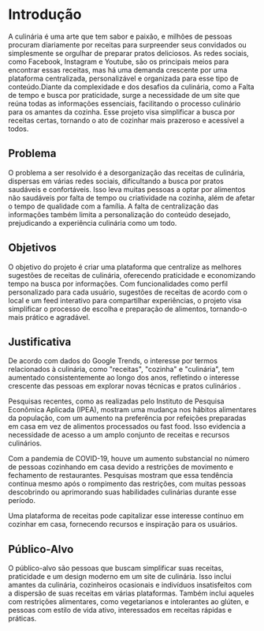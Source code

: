 # Introdução

A culinária é uma arte que tem sabor e paixão, e milhões de pessoas procuram diariamente por receitas para surpreender seus convidados ou simplesmente se orgulhar de preparar pratos deliciosos. As redes sociais, como Facebook, Instagram e Youtube, são os principais meios para encontrar essas receitas, mas há uma demanda crescente por uma plataforma centralizada, personalizável e organizada para esse tipo de conteúdo.Diante da complexidade e dos desafios da culinária, como a Falta de tempo e busca por praticidade, surge a necessidade de um site que reúna todas as informações essenciais, facilitando o processo culinário para os amantes da cozinha. Esse projeto visa simplificar a busca por receitas certas, tornando o ato de cozinhar mais prazeroso e acessível a todos.

## Problema
O problema a ser resolvido é a desorganização das receitas de culinária, dispersas em várias redes sociais, dificultando a busca por pratos saudáveis ​​e confortáveis. Isso leva muitas pessoas a optar por alimentos não saudáveis ​​por falta de tempo ou criatividade na cozinha, além de afetar o tempo de qualidade com a família. A falta de centralização das informações também limita a personalização do conteúdo desejado, prejudicando a experiência culinária como um todo.



## Objetivos

O objetivo do projeto é criar uma plataforma que centralize as melhores sugestões de receitas de culinária, oferecendo praticidade e economizando tempo na busca por informações. Com funcionalidades como perfil personalizado para cada usuário, sugestões de receitas de acordo com o local e um feed interativo para compartilhar experiências, o projeto visa simplificar o processo de escolha e preparação de alimentos, tornando-o mais prático e agradável.



## Justificativa

De acordo com dados do Google Trends, o interesse por termos relacionados à culinária, como "receitas", "cozinha" e "culinária", tem aumentado consistentemente ao longo dos anos, refletindo o interesse crescente das pessoas em explorar novas técnicas e pratos culinários .

Pesquisas recentes, como as realizadas pelo Instituto de Pesquisa Econômica Aplicada (IPEA), mostram uma mudança nos hábitos alimentares da população, com um aumento na preferência por refeições preparadas em casa em vez de alimentos processados ​​ou fast food. Isso evidencia a necessidade de acesso a um amplo conjunto de receitas e recursos culinários.

Com a pandemia de COVID-19, houve um aumento substancial no número de pessoas cozinhando em casa devido a restrições de movimento e fechamento de restaurantes. Pesquisas mostram que essa tendência continua mesmo após o rompimento das restrições, com muitas pessoas descobrindo ou aprimorando suas habilidades culinárias durante esse período.

Uma plataforma de receitas pode capitalizar esse interesse contínuo em cozinhar em casa, fornecendo recursos e inspiração para os usuários.

## Público-Alvo

O público-alvo são pessoas que buscam simplificar suas receitas, praticidade e um design moderno em um site de culinária. Isso inclui amantes da culinária, cozinheiros ocasionais e indivíduos insatisfeitos com a dispersão de suas receitas em várias plataformas. Também inclui aqueles com restrições alimentares, como vegetarianos e intolerantes ao glúten, e pessoas com estilo de vida ativo, interessados ​​em receitas rápidas e práticas.
